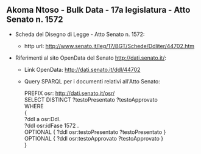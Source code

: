## Akoma Ntoso - Bulk Data - 17a legislatura - Atto Senato n. 1572 ##

* Scheda del Disegno di Legge - Atto Senato n. 1572:
	* http url: http://www.senato.it/leg/17/BGT/Schede/Ddliter/44702.htm

* Riferimenti al sito OpenData del Senato http://dati.senato.it/:
	* Link OpenData: http://dati.senato.it/ddl/44702
	* Query SPARQL per i documenti relativi all'Atto Senato:

        PREFIX osr: <http://dati.senato.it/osr/>  
		SELECT DISTINCT ?testoPresentato ?testoApprovato  
		WHERE  
		{  
		    ?ddl a osr:Ddl.  
		    ?ddl osr:idFase 1572 .  
		    OPTIONAL { ?ddl osr:testoPresentato ?testoPresentato }  
		    OPTIONAL { ?ddl osr:testoApprovato ?testoApprovato }  
		}
		